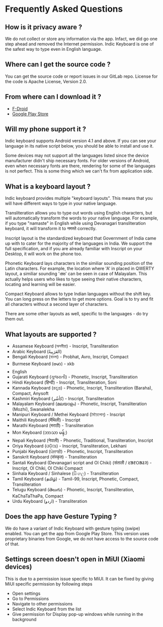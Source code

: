 # Frequently Asked Questions

## How is it privacy aware ?

We do not collect or store any information via the app. Infact, we did go one step ahead and removed the Internet permission. Indic Keyboard is one of the safest way to type even in English language.

## Where can I get the source code ?

You can get the source code or report issues in our GitLab repo. License for the code is Apache License, Version 2.0.

## From where can I download it ?

- [F-Droid](https://f-droid.org/en/packages/org.smc.inputmethod.indic/)
- [Google Play Store](https://play.google.com/store/apps/details?id=org.smc.inputmethod.indic)

## Will my phone support it ?

Indic keyboard supports Android version 4.1 and above. If you can see your language in its native script below, you should be able to install and use it.

Some devices may not support all the languages listed since the device manufacturer didn't ship necessary fonts. For older versions of Android, even when necessary fonts are there, rendering for some of the languages is not perfect. This is some thing which we can't fix from application side.

## What is a keyboard layout ?

Indic keyboard provides multiple "keyboard layouts". This means that you will have different ways to type in your native language.

Transliteration allows you to type out words using English characters, but will automatically transform the words to your native language. For example, if you type "namaste" in English while using Devanagari transliteration keyboard, it will transform it to नमस्ते correctly.

Inscript layout is the standardized keyboard that Government of India came up with to cater for the majority of the languages in India. We support the full specification, and if you are already familiar with Inscript on your Desktop, it will work on the phone too.

Phonetic Keyboard lays characters in the similiar sounding position of the Latin characters. For example, the location where 'A' in placed in QWERTY layout, a similiar sounding 'അ' can be seen in case of Malayalam. This actually helps users who likes to type seeing their native characters, locating and learning will be easier.

Compact Keyboard allows to type Indian languages without the shift key. You can long press on the letters to get more options. Goal is to try and fit all characters without a second layer of characters.

There are some other layouts as well, specific to the languages - do try them out.


## What layouts are supported ?
- Assamese Keyboard (অসমীয়া) - Inscript, Transliteration
- Arabic Keyboard (العَرَبِيةُ‎‎)
- Bengali Keyboard (বাংলা) - Probhat, Avro, Inscript, Compact
- Burmese Keyboard (ဗမာ) - xkb
- English
- Gujarati Keyboard (ગુજરાતી) - Phonetic, Inscript, Transliteration
- Hindi Keyboard (हिन्दी) - Inscript, Transliteration, Soni
- Kannada Keyboard (ಕನ್ನಡ) - Phonetic, Inscript, Transliteration (Baraha), Compact, Anysoft
- Kashmiri Keyboard (کأشُر) - Inscript, Transliteration
- Malayalam Keyboard (മലയാളം) - Phonetic, Inscript, Transliteration (Mozhi), Swanalekha
- Manipuri Keyboard / Methei Keyboard (মৈতৈলোন্) - Inscript
- Maithili Keyboard (मैथिली) - Inscript
- Marathi Keyboard (मराठी) - Transliteration
- Mon Keyboard (ဘာသာ မန်;)
- Nepali Keyboard (नेपाली) - Phonetic, Traditional, Transliteration, Inscript
- Oriya Keyboard (ଓଡ଼ିଆ) - Inscript, Transliteration, Lekhani
- Punjabi Keyboard (ਪੰਜਾਬੀ) - Phonetic, Inscript, Transliteration
- Sanskrit Keyboard (संस्कृत) - Transliteration
- Santali Keyboard (Devanagari script and Ol Chiki) (संताली / ᱥᱟᱱᱛᱟᱲᱤ) - Inscript, Ol Chiki, Ol Chiki Compact
- Sinhala Keyboard / Sinhalese (සිංහල) - Transliteration
- Tamil Keyboard (தமிழ்) - Tamil-99, Inscript, Phonetic, Compact, Transliteration
- Telugu Keyboard (తెలుగు) - Phonetic, Inscript, Transliteration, KaChaTaThaPa, Compact
- Urdu Keyboard (اردو) - Transliteration

## Does the app have Gesture Typing ?

We do have a variant of Indic Keyboard with gesture typing (swipe) enabled. You can get the app from Google Play Store. This version uses proprietary binaries from Google, we do not have access to the source code of that.


## Settings screen doesn't open in MiUI (Xiaomi devices)
This is due to a permission issue specific to MiUI. It can be fixed by giving MiUI specific permission by following steps
- Open settings
- Go to Permissions
- Navigate to other permissions
- Select Indic Keyboard from the list
- Give permission for Display pop-up windows while running in the background
